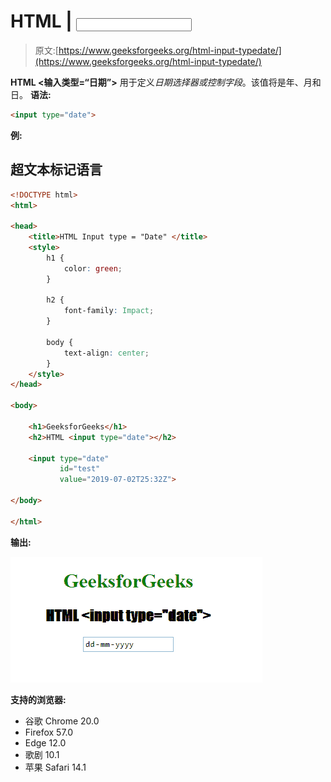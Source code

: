 # HTML | <input type="”date”">

> 原文:[https://www.geeksforgeeks.org/html-input-typedate/](https://www.geeksforgeeks.org/html-input-typedate/)

**HTML <输入类型=“日期”>** 用于定义*日期选择器或控制字段*。该值将是年、月和日。
**语法:**

```html
<input type="date"> 
```

**例:**

## 超文本标记语言

```html
<!DOCTYPE html>
<html>

<head>
    <title>HTML Input type = "Date" </title>
    <style>
        h1 {
            color: green;
        }

        h2 {
            font-family: Impact;
        }

        body {
            text-align: center;
        }
    </style>
</head>

<body>

    <h1>GeeksforGeeks</h1>
    <h2>HTML <input type="date"></h2>

    <input type="date"
           id="test"
           value="2019-07-02T25:32Z">

</body>

</html>
```

**输出:**

![](img/fa52783363a45a0b4d3f3b61329c1eda.png)

**支持的浏览器:**

*   谷歌 Chrome 20.0
*   Firefox 57.0
*   Edge 12.0
*   歌剧 10.1
*   苹果 Safari 14.1
